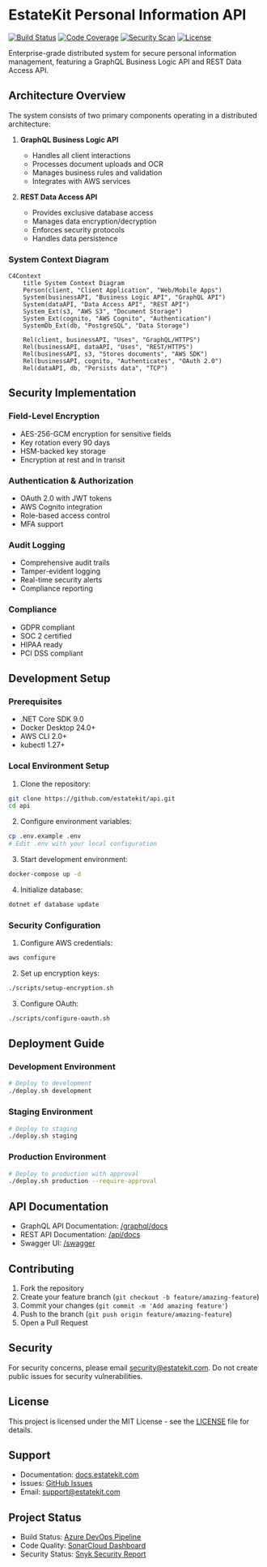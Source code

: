 # EstateKit Personal Information API

[![Build Status](https://dev.azure.com/estatekit/api/build/status/main)](https://dev.azure.com/estatekit/api)
[![Code Coverage](https://codecov.io/gh/estatekit/api/branch/main/graph/badge.svg)](https://codecov.io/gh/estatekit/api)
[![Security Scan](https://snyk.io/test/github/estatekit/api/badge.svg)](https://snyk.io/test/github/estatekit/api)
[![License](https://img.shields.io/badge/license-MIT-blue.svg)](LICENSE)

Enterprise-grade distributed system for secure personal information management, featuring a GraphQL Business Logic API and REST Data Access API.

## Architecture Overview

The system consists of two primary components operating in a distributed architecture:

1. **GraphQL Business Logic API**
   - Handles all client interactions
   - Processes document uploads and OCR
   - Manages business rules and validation
   - Integrates with AWS services

2. **REST Data Access API**
   - Provides exclusive database access
   - Manages data encryption/decryption
   - Enforces security protocols
   - Handles data persistence

### System Context Diagram

```mermaid
C4Context
    title System Context Diagram
    Person(client, "Client Application", "Web/Mobile Apps")
    System(businessAPI, "Business Logic API", "GraphQL API")
    System(dataAPI, "Data Access API", "REST API")
    System_Ext(s3, "AWS S3", "Document Storage")
    System_Ext(cognito, "AWS Cognito", "Authentication")
    SystemDb_Ext(db, "PostgreSQL", "Data Storage")
    
    Rel(client, businessAPI, "Uses", "GraphQL/HTTPS")
    Rel(businessAPI, dataAPI, "Uses", "REST/HTTPS")
    Rel(businessAPI, s3, "Stores documents", "AWS SDK")
    Rel(businessAPI, cognito, "Authenticates", "OAuth 2.0")
    Rel(dataAPI, db, "Persists data", "TCP")
```

## Security Implementation

### Field-Level Encryption
- AES-256-GCM encryption for sensitive fields
- Key rotation every 90 days
- HSM-backed key storage
- Encryption at rest and in transit

### Authentication & Authorization
- OAuth 2.0 with JWT tokens
- AWS Cognito integration
- Role-based access control
- MFA support

### Audit Logging
- Comprehensive audit trails
- Tamper-evident logging
- Real-time security alerts
- Compliance reporting

### Compliance
- GDPR compliant
- SOC 2 certified
- HIPAA ready
- PCI DSS compliant

## Development Setup

### Prerequisites

- .NET Core SDK 9.0
- Docker Desktop 24.0+
- AWS CLI 2.0+
- kubectl 1.27+

### Local Environment Setup

1. Clone the repository:
```bash
git clone https://github.com/estatekit/api.git
cd api
```

2. Configure environment variables:
```bash
cp .env.example .env
# Edit .env with your local configuration
```

3. Start development environment:
```bash
docker-compose up -d
```

4. Initialize database:
```bash
dotnet ef database update
```

### Security Configuration

1. Configure AWS credentials:
```bash
aws configure
```

2. Set up encryption keys:
```bash
./scripts/setup-encryption.sh
```

3. Configure OAuth:
```bash
./scripts/configure-oauth.sh
```

## Deployment Guide

### Development Environment

```bash
# Deploy to development
./deploy.sh development
```

### Staging Environment

```bash
# Deploy to staging
./deploy.sh staging
```

### Production Environment

```bash
# Deploy to production with approval
./deploy.sh production --require-approval
```

## API Documentation

- GraphQL API Documentation: [/graphql/docs](https://api.estatekit.com/graphql/docs)
- REST API Documentation: [/api/docs](https://api.estatekit.com/api/docs)
- Swagger UI: [/swagger](https://api.estatekit.com/swagger)

## Contributing

1. Fork the repository
2. Create your feature branch (`git checkout -b feature/amazing-feature`)
3. Commit your changes (`git commit -m 'Add amazing feature'`)
4. Push to the branch (`git push origin feature/amazing-feature`)
5. Open a Pull Request

## Security

For security concerns, please email security@estatekit.com. Do not create public issues for security vulnerabilities.

## License

This project is licensed under the MIT License - see the [LICENSE](LICENSE) file for details.

## Support

- Documentation: [docs.estatekit.com](https://docs.estatekit.com)
- Issues: [GitHub Issues](https://github.com/estatekit/api/issues)
- Email: support@estatekit.com

## Project Status

- Build Status: [Azure DevOps Pipeline](https://dev.azure.com/estatekit/api)
- Code Quality: [SonarCloud Dashboard](https://sonarcloud.io/dashboard?id=estatekit_api)
- Security Status: [Snyk Security Report](https://snyk.io/test/github/estatekit/api)